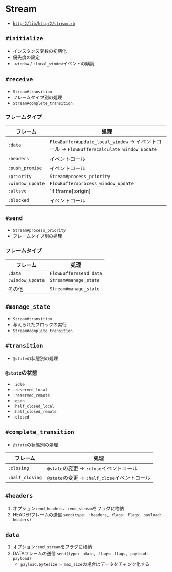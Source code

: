 # Stream
- [`http-2/lib/http/2/stream.rb`](https://github.com/igrigorik/http-2/blob/master/lib/http/2/stream.rb)

## `#initialize`
- インスタンス変数の初期化
- 優先度の設定
- `:window` / `:local_window`イベントの購読

## `#receive`
- `Stream#transition`
- フレームタイプ別の処理
- `Stream#complete_transition`

### フレームタイプ

| フレーム         | 処理                                                                                       |
| -                | -                                                                                          |
| `:data`          | `FlowBuffer#update_local_window` -> イベントコール -> `FlowBuffer#calculate_window_update` |
| `:headers`       | イベントコール                                                                             |
| `:push_promise`  | イベントコール                                                                             |
| `:priority`      | `Stream#process_priority`                                                                  |
| `:window_update` | `FlowBuffer#process_window_update`                                                         |
| `:altsvc`        | `if !frame[:origin] || frame[:origin].empty?`の場合イベントコール                          |
| `:blocked`       | イベントコール                                                                             |

## `#send`
- `Stream#process_priority`
- フレームタイプ別の処理

### フレームタイプ

| フレーム          | 処理                   |
| -                 | -                      |
| `:data`           | `FlowBuffer#send_data` |
| `:window_update`  | `Stream#manage_state`  |
| その他            | `Stream#manage_state`  |

## `#manage_state`
- `Stream#transition`
- 与えられたブロックの実行
- `Stream#complete_transition`

## `#transition`
- `@state`の状態別の処理

### `@state`の状態
- `:idle`
- `:reserved_local`
- `:reserved_remote`
- `:open`
- `:half_closed_local`
- `:half_closed_remote`
- `:closed`


## `#complete_transition`
- `@state`の状態別の処理

| フレーム          | 処理                                          |
| -                 | -                                             |
| `:closing`        | `@state`の変更 -> `:close`イベントコール      |
| `:half_closing`   | `@state`の変更 -> `:half_close`イベントコール |

## `#headers`
1. オプション`:end_headers`、`:end_stream`をフラグに格納
2. HEADERフレームの送信 `send(type: :headers, flags: flags, payload: headers)`

## `data`
1. オプション`:end_stream`をフラグに格納
2. DATAフレームの送信 `send(type: :data, flags: flags, payload: payload)`
    - `payload.bytesize > max_size`の場合はデータをチャンク化する
